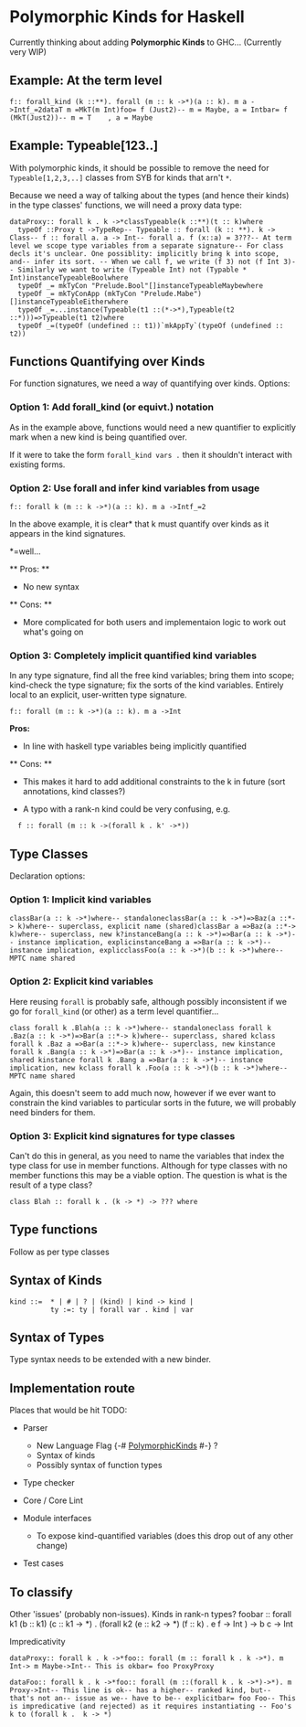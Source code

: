 # Polymorphic Kinds for Haskell


Currently thinking about adding **Polymorphic Kinds** to GHC...
(Currently very WIP)

## Example: At the term level

```
f:: forall_kind (k ::**). forall (m :: k ->*)(a :: k). m a ->Intf_=2dataT m =MkT(m Int)foo= f (Just2)-- m = Maybe, a = Intbar= f (MkT(Just2))-- m = T    , a = Maybe
```

## Example: Typeable\[123..\]


With polymorphic kinds, it should be possible to remove the need for
`Typeable[1,2,3,..]` classes from SYB for kinds that arn't `*`.


Because we need a way of talking about the types (and hence their kinds) in the
type classes' functions, we will need a proxy data type:

```
dataProxy:: forall k . k ->*classTypeable(k ::**)(t :: k)where
  typeOf ::Proxy t ->TypeRep-- Typeable :: forall (k :: **). k -> Class-- f :: forall a. a -> Int-- forall a. f (x::a) = 3???-- At term level we scope type variables from a separate signature-- For class decls it's unclear. One possiblity: implicitly bring k into scope, and-- infer its sort. -- When we call f, we write (f 3) not (f Int 3)-- Similarly we want to write (Typeable Int) not (Typable * Int)instanceTypeableBoolwhere
  typeOf _= mkTyCon "Prelude.Bool"[]instanceTypeableMaybewhere
  typeOf _= mkTyConApp (mkTyCon "Prelude.Mabe")[]instanceTypeableEitherwhere
  typeOf _=...instance(Typeable(t1 ::(*->*),Typeable(t2 ::*)))=>Typeable(t1 t2)where
  typeOf _=(typeOf (undefined :: t1))`mkAppTy`(typeOf (undefined :: t2))
```

## Functions Quantifying over Kinds


For function signatures, we need a way of quantifying over kinds.  Options:

### Option 1: Add forall_kind (or equivt.) notation


As in the example above, functions would need a new quantifier to explicitly
mark when a new kind is being quantified over.  


If it were to take the form  `forall_kind vars .` then it shouldn't interact
with existing forms.

### Option 2: Use forall and infer kind variables from usage

```
f:: forall k (m :: k ->*)(a :: k). m a ->Intf_=2
```


In the above example, it is clear\* that k must quantify over kinds as it appears
in the kind signatures.


\*=well...

** Pros: **

- No new syntax

** Cons: **

- More complicated for both users and implementaion logic to work out what's going on

### Option 3: Completely implicit quantified kind variables


In any type signature, find all the free kind variables; bring them into scope; kind-check the type signature; fix the sorts of the kind variables. Entirely local to an explicit, user-written type signature.

```
f:: forall (m :: k ->*)(a :: k). m a ->Int
```

**Pros:**

- In line with haskell type variables being implicitly quantified

** Cons: **

- This makes it hard to add additional constraints to the k in future (sort annotations, kind classes?)

- A typo with a rank-n kind could be very confusing, e.g.

```
  f :: forall (m :: k ->(forall k . k' ->*))
```

## Type Classes


Declaration options:

### Option 1: Implicit kind variables

```
classBar(a :: k ->*)where-- standaloneclassBar(a :: k ->*)=>Baz(a ::*-> k)where-- superclass, explicit name (shared)classBar a =>Baz(a ::*-> k)where-- superclass, new k?instanceBang(a :: k ->*)=>Bar(a :: k ->*)-- instance implication, explicinstanceBang a =>Bar(a :: k ->*)-- instance implication, explicclassFoo(a :: k ->*)(b :: k ->*)where-- MPTC name shared
```

### Option 2: Explicit kind variables


Here reusing `forall` is probably safe, although possibly inconsistent if we go for `forall_kind` (or other) as a term level quantifier...

```
class forall k .Blah(a :: k ->*)where-- standaloneclass forall k .Baz(a :: k ->*)=>Bar(a ::*-> k)where-- superclass, shared kclass forall k .Baz a =>Bar(a ::*-> k)where-- superclass, new kinstance forall k .Bang(a :: k ->*)=>Bar(a :: k ->*)-- instance implication, shared kinstance forall k .Bang a =>Bar(a :: k ->*)-- instance implication, new kclass forall k .Foo(a :: k ->*)(b :: k ->*)where-- MPTC name shared
```


Again, this doesn't seem to add much now, however if we ever want to constrain the kind variables to particular sorts in the future, we will probably need binders for them.

### Option 3: Explicit kind signatures for type classes


Can't do this in general, as you need to name the variables that index the type class for use in member functions.  Although for type classes with no member functions this may be a viable option.  The question is what is the result of a type class?

```wiki
class Blah :: forall k . (k -> *) -> ??? where
```

## Type functions


Follow as per type classes

## Syntax of Kinds

```wiki
kind ::=  * | # | ? | (kind) | kind -> kind | 
          ty :=: ty | forall var . kind | var
```

## Syntax of Types


Type syntax needs to be extended with a new binder.

## Implementation route


Places that would be hit TODO:

- Parser

  - New Language Flag {-\# [PolymorphicKinds](polymorphic-kinds) \#-} ?
  - Syntax of kinds
  - Possibly syntax of function types

- Type checker

- Core / Core Lint

- Module interfaces

  - To expose kind-quantified variables (does this drop out of any other change)

- Test cases

## To classify


Other 'issues' (probably non-issues).  Kinds in rank-n types?
foobar :: forall k1 (b :: k1) (c :: k1 -\> \*) . (forall k2 (e :: k2 -\> \*) (f :: k) . e f -\> Int ) -\> b c -\> Int


Impredicativity

```
dataProxy:: forall k . k ->*foo:: forall (m :: forall k . k ->*). m Int-> m Maybe->Int-- This is okbar= foo ProxyProxy
```

```
dataFoo:: forall k . k ->*foo:: forall (m ::(forall k . k ->*)->*). m Proxy->Int-- This line is ok-- has a higher-- ranked kind, but-- that's not an-- issue as we-- have to be-- explicitbar= foo Foo-- This is impredicative (and rejected) as it requires instantiating -- Foo's k to (forall k .  k -> *)
```